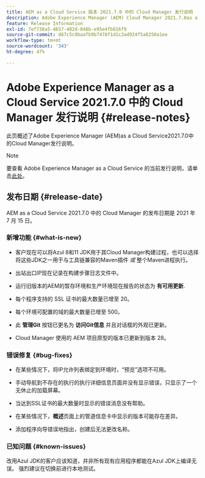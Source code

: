 ```yaml
---
title: AEM as a Cloud Service 版本 2021.7.0 中的 Cloud Manager 发行说明
description: Adobe Experience Manager (AEM) Cloud Manager 2021.7.0as a Cloud Service版中的Cloud Manager发行说明
feature: Release Information
exl-id: 7ef738a5-4657-482d-848b-e95e4fb816f9
source-git-commit: d67c5c9baafb9b7478f1d1c2ad924f5a8250a1ee
workflow-type: tm+mt
source-wordcount: '343'
ht-degree: 47%

---
```


# Adobe Experience Manager as a Cloud Service 2021.7.0 中的 Cloud Manager 发行说明 {#release-notes}

此页概述了Adobe Experience Manager (AEM)as a Cloud Service2021.7.0中的Cloud Manager发行说明。

>[!NOTE]
>要查看 Adobe Experience Manager as a Cloud Service 的当前发行说明，请单击[此处](https://experienceleague.adobe.com/docs/experience-manager-cloud-service/content/release-notes/release-notes/release-notes-current.html)。

## 发布日期 {#release-date}

AEM as a Cloud Service 2021.7.0 中的 Cloud Manager 的发布日期是 2021 年 7 月 15 日。


### 新增功能 {#what-is-new}

* 客户现在可以将Azul 8和11 JDK用于其Cloud Manager构建过程，也可以选择将这些JDK之一用于与工具链兼容的Maven插件 *或* 整个Maven进程执行。

* 出站出口IP现在记录在构建步骤日志文件中。

* 运行旧版本的AEM的暂存环境和生产环境现在报告的状态为 **有可用更新**.

* 每个程序支持的 SSL 证书的最大数量已增至 20。

* 每个环境可配置的域的最大数量已增至 500。

* 此 **管理Git** 按钮已更名为 **访问Git信息** 并且对话框的外观已更新。

* Cloud Manager 使用的 AEM 项目原型的版本已更新到版本 28。

### 错误修复 {#bug-fixes}

* 在某些情况下，将IP允许列表绑定到环境时，“预览”选项不可用。

* 手动导航到不存在的执行的执行详细信息页面并没有显示错误，只显示了一个无休止的加载屏幕。

* 当达到SSL证书的最大数量时显示的错误消息没有帮助。

* 在某些情况下，**概述**&#x200B;页面上的管道信息卡中显示的版本可能存在差异。

* 添加程序向导错误地指出，创建后无法更改名称。

### 已知问题 {#known-issues}

改用Azul JDK的客户应该知道，并非所有现有应用程序都能在Azul JDK上编译无误。 强烈建议在切换前进行本地测试。
